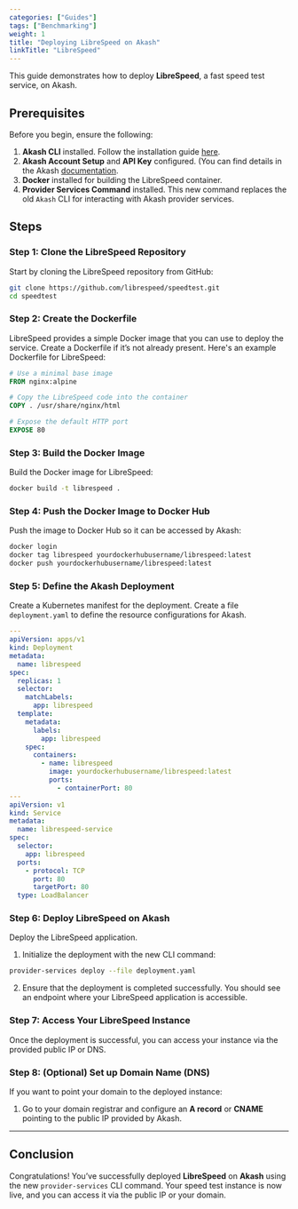 ```yaml
---
categories: ["Guides"]
tags: ["Benchmarking"]
weight: 1
title: "Deploying LibreSpeed on Akash"
linkTitle: "LibreSpeed"
---
```




This guide demonstrates how to deploy **LibreSpeed**, a fast speed test service, on Akash.
## Prerequisites

Before you begin, ensure the following:

1. **Akash CLI** installed. Follow the installation guide [here](/docs/getting-started/quickstart-guides/akash-cli/).
2. **Akash Account Setup** and **API Key** configured. (You can find details in the Akash [documentation](/docs).
3. **Docker** installed for building the LibreSpeed container.
4. **Provider Services Command** installed. This new command replaces the old `Akash` CLI for interacting with Akash provider services.

## Steps

### Step 1: Clone the LibreSpeed Repository

Start by cloning the LibreSpeed repository from GitHub:

```bash
git clone https://github.com/librespeed/speedtest.git
cd speedtest
```

### Step 2: Create the Dockerfile

LibreSpeed provides a simple Docker image that you can use to deploy the service. Create a Dockerfile if it’s not already present. Here's an example Dockerfile for LibreSpeed:

```dockerfile
# Use a minimal base image
FROM nginx:alpine

# Copy the LibreSpeed code into the container
COPY . /usr/share/nginx/html

# Expose the default HTTP port
EXPOSE 80
```

### Step 3: Build the Docker Image

Build the Docker image for LibreSpeed:

```bash
docker build -t librespeed .
```

### Step 4: Push the Docker Image to Docker Hub

Push the image to Docker Hub so it can be accessed by Akash:

```bash
docker login
docker tag librespeed yourdockerhubusername/librespeed:latest
docker push yourdockerhubusername/librespeed:latest
```

### Step 5: Define the Akash Deployment

Create a Kubernetes manifest for the deployment. Create a file `deployment.yaml` to define the resource configurations for Akash.

```yaml
---
apiVersion: apps/v1
kind: Deployment
metadata:
  name: librespeed
spec:
  replicas: 1
  selector:
    matchLabels:
      app: librespeed
  template:
    metadata:
      labels:
        app: librespeed
    spec:
      containers:
        - name: librespeed
          image: yourdockerhubusername/librespeed:latest
          ports:
            - containerPort: 80
---
apiVersion: v1
kind: Service
metadata:
  name: librespeed-service
spec:
  selector:
    app: librespeed
  ports:
    - protocol: TCP
      port: 80
      targetPort: 80
  type: LoadBalancer
```

### Step 6: Deploy LibreSpeed on Akash

Deploy the LibreSpeed application.

1. Initialize the deployment with the new CLI command:

```bash
provider-services deploy --file deployment.yaml
```

2. Ensure that the deployment is completed successfully. You should see an endpoint where your LibreSpeed application is accessible.

### Step 7: Access Your LibreSpeed Instance

Once the deployment is successful, you can access your instance via the provided public IP or DNS.

### Step 8: (Optional) Set up Domain Name (DNS)

If you want to point your domain to the deployed instance:

1. Go to your domain registrar and configure an **A record** or **CNAME** pointing to the public IP provided by Akash.

---

## Conclusion

Congratulations! You’ve successfully deployed **LibreSpeed** on **Akash** using the new `provider-services` CLI command. Your speed test instance is now live, and you can access it via the public IP or your domain.

